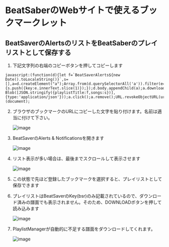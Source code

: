 # BeatSaberのWebサイトで使えるブックマークレット

## BeatSaverのAlertsのリストをBeatSaberのプレイリストとして保存する

1. 下記文字列の右端のコピーボタンを押してコピーします
```
javascript:(function(d){let f=`BeatSaverAlerts${new Date().toLocaleString()}`,s=[],a=d.createElement("a");Array.from(d.querySelectorAll('a')).filter(e=>e.innerText.startsWith('#')).forEach(e=>{s.push({key:e.innerText.slice(1)});});d.body.appendChild(a);a.download=f+'.bplist';a.href=URL.createObjectURL(new Blob([JSON.stringify({playlistTitle:f,songs:s})],{type:'application/json'}));a.click();a.remove();URL.revokeObjectURL(url);})(document);
```
2. ブラウザのブックマークのURLにコピーした文字を貼り付けます。名前は適当に付けて下さい。

    ![image](https://github.com/user-attachments/assets/432e6ae4-70f1-42b7-902b-4e38389bc156)
3. BeatSaverのAlerts & Notificationsを開きます

    ![image](https://github.com/user-attachments/assets/3f220c47-f538-4121-b30d-e6acab9b948b)
4. リスト表示が多い場合は、最後までスクロールして表示させます

    ![image](https://github.com/user-attachments/assets/b3f3f073-f15b-40ab-9c91-5abdc4fe4146)
5. この状態で先ほど登録したブックマークを選択すると、プレイリストとして保存できます
6. プレイリストはBeatSaverのKey(bsr)のみ記載されているので、ダウンロード済みの譜面でも表示されません。そのため、DOWNLOADボタンを押して読み込みます

    ![image](https://github.com/user-attachments/assets/34981990-98bd-4593-bc85-08732816533a)
7. PlaylistManagerが自動的に不足する譜面をダウンロードしてくれます。

    ![image](https://github.com/user-attachments/assets/abee2438-e2d8-4583-93a7-8073343b11e7)
